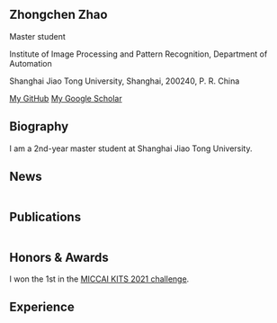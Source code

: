 ## Zhongchen Zhao

Master student

Institute of Image Processing and Pattern Recognition, Department of Automation

Shanghai Jiao Tong University, Shanghai, 200240, P. R. China

[My GitHub](https://github.com/zhongchenzhao)
[My Google Scholar](https://scholar.google.com/citations?view_op=list_works&hl=zh-CN&hl=zh-CN&user=G1Ak3QQAAAAJ)

## Biography

I am a 2nd-year master student at Shanghai Jiao Tong University.


## News


```markdown


```


## Publications


```markdown


```

## Honors & Awards



I won the 1st in the [MICCAI KITS 2021 challenge](https://kits21.kits-challenge.org/results).



## Experience


```markdown


```
